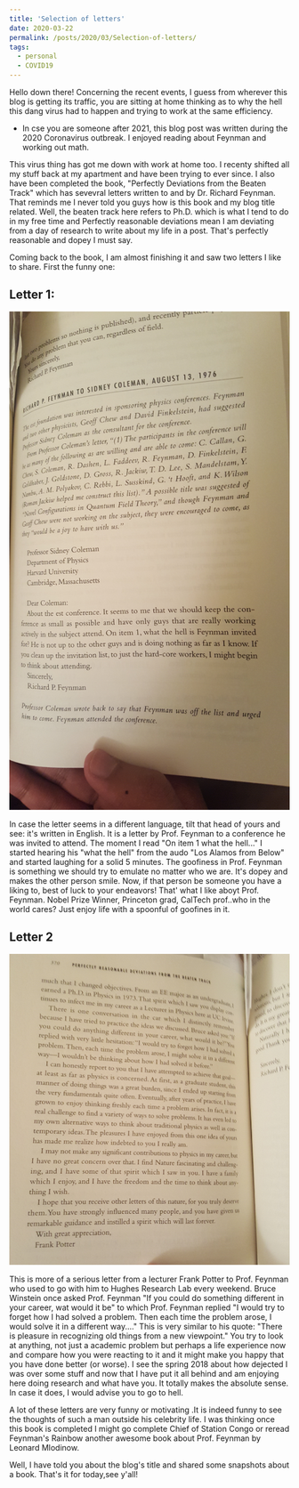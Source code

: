 ```yaml
---
title: 'Selection of letters'
date: 2020-03-22
permalink: /posts/2020/03/Selection-of-letters/
tags:
  - personal
  - COVID19
---
```


Hello down there!
Concerning the recent events, I guess from wherever this blog is getting its traffic, you are sitting at home thinking as to why the hell this dang virus had to happen and trying to work at the same efficiency.
* In cse you are someone after 2021, this blog post was written during the 2020 Coronavirus outbreak. I enjoyed reading about Feynman and working out math.

This virus thing has got me down with work at home too. I recenty shifted all my stuff back at my apartment and have been trying to ever since. I also have been completed the book, "Perfectly Deviations from the Beaten Track" which has sevevral letters written to and by Dr. Richard Feynman. That reminds me I never told you guys how is this book and my blog title related. Well, the beaten track here refers to Ph.D. which is what I tend to do in my free time and Perfectly reasonable deviations mean I am deviating from a day of research to write about my life in a post. That's perfectly reasonable and dopey I must say.

Coming back to the book, I am almost finishing it and saw two letters I like to share. First the funny one:

## Letter 1: 
![alt text](https://github.com/the-ethan-hunt/the-ethan-hunt.github.io/blob/master/images/20200322_203644.jpg "Logo Title Text 1")

In case the letter seems in a different language, tilt that head of yours and see: it's written in English. It is a letter by Prof. Feynman to a conference he was invited to attend. The moment I read "On item 1 what the hell..." I started hearing his "what the hell" from the audo "Los Alamos from Below" and started laughing for a solid 5 minutes. The goofiness in Prof. Feynman is something we should try to emulate no matter who we are. It's dopey and makes the other person smile. Now, if that person be someone you have a liking to, best of luck to your endeavors!
That' what I like aboyt Prof. Feynman. Nobel Prize Winner, Princeton grad, CalTech prof..who in the world cares? Just enjoy life with a spoonful of goofines in it.

## Letter 2
![alt text](https://github.com/the-ethan-hunt/the-ethan-hunt.github.io/blob/master/images/20200322_203858.jpg)

This is more of a serious letter from a lecturer Frank Potter to Prof. Feynman who used to go with him to Hughes Research Lab every weekend. Bruce Winstein once asked Prof. Feynman "If you could do something different in your career, wat would it be" to which Prof. Feynman replied "I would try to forget how I had solved a problem. Then each time the problem arose, I would solve it in a different way...."
This is very similar to his quote: "There is pleasure in recognizing old things from a new viewpoint." You try to look at anything, not just a academic problem but perhaps a life experience now and compare how you were reacting to it and it might make you happy that you have done better (or worse). I see the spring 2018 about how dejected I was over some stuff and now that I have put it all behind and am enjoying here doing research and what have you. It totally makes the absolute sense. In case it does, I would advise you to go to hell.

A lot of these letters are very funny or motivating .It is indeed funny to see the thoughts of such a man outside his celebrity life. I was thinking once this book is completed I might go complete Chief of Station Congo or reread Feynman's Rainbow another awesome book about Prof. Feynman by Leonard Mlodinow.

Well, I have told you about the blog's title and shared some snapshots about a book. That's it for today,see y'all! 
